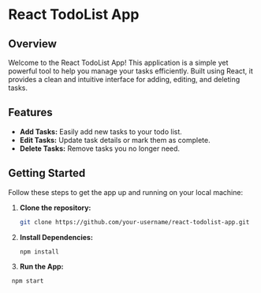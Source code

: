 # React TodoList App

## Overview

Welcome to the React TodoList App! This application is a simple yet powerful tool to help you manage your tasks efficiently. Built using React, it provides a clean and intuitive interface for adding, editing, and deleting tasks.

## Features

- **Add Tasks:** Easily add new tasks to your todo list.
- **Edit Tasks:** Update task details or mark them as complete.
- **Delete Tasks:** Remove tasks you no longer need.

## Getting Started

Follow these steps to get the app up and running on your local machine:

1. **Clone the repository:**

   ```bash
   git clone https://github.com/your-username/react-todolist-app.git
   
2. **Install Dependencies:**
   
   ```bash
   npm install
   
3.  **Run the App:**
   
   ```bash
    npm start

